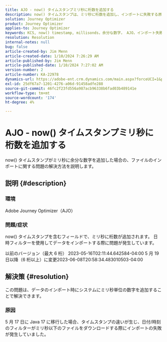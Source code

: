 ```yaml
---
title: AJO - now() タイムスタンプミリ秒に桁数を追加する
description: now() タイムスタンプは、ミリ秒に桁数を追加し、インポートに失敗する原因となっています。
solution: Journey Optimizer
product: Journey Optimizer
applies-to: Journey Optimizer
keywords: KCS, now() timestamp, millisonds，余分な数字， AJO，インポート失敗， Adobe Journey Optimizer, Java 17
resolution: Resolution
internal-notes: null
bug: false
article-created-by: Jim Menn
article-created-date: 1/10/2024 7:26:29 AM
article-published-by: Jim Menn
article-published-date: 1/10/2024 7:27:02 AM
version-number: 2
article-number: KA-22978
dynamics-url: https://adobe-ent.crm.dynamics.com/main.aspx?forceUCI=1&pagetype=entityrecord&etn=knowledgearticle&id=86db618c-89af-ee11-a569-6045bd006268
exl-id: 25df67a7-1201-4276-a06d-91458adfe288
source-git-commit: 46fc2f23fd556a987acb96338b6fad03b489141e
workflow-type: tm+mt
source-wordcount: '174'
ht-degree: 4%

---
```


# AJO - now() タイムスタンプミリ秒に桁数を追加する


now() タイムスタンプがミリ秒に余分な数字を追加した場合の、ファイルのインポートに関する問題の解決方法を説明します。

## 説明 {#description}


### 環境

Adobe Journey Optimizer（AJO）

### 問題/症状

now() タイムスタンプを含むフィールドで、ミリ秒に桁数が追加されます。 日時フィルターを使用してデータをインポートする際に問題が発生しています。

以前のバージョン（最大 6 桁） 2023-05-16T02:11:44.642584-04:00 5 月 19 日以降（6 桁以上）に変更2023-06-08T20:58:34.483010503-04:00


## 解決策 {#resolution}


この問題は、データのインポート時にシステムにミリ秒単位の数字を追加することで解決できます。

### 原因

5 月 17 日に Java 17 に移行した場合、タイムスタンプの違いが生じ、日付/時刻のフィルターがミリ秒以下のファイルをダウンロードする際にインポートの失敗が発生していました。
